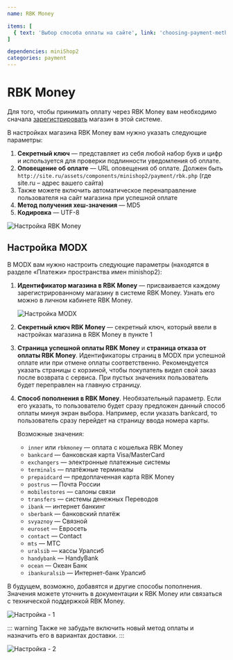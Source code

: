 ```yaml
---
name: RBK Money

items: [
  { text: 'Выбор способа оплаты на сайте', link: 'choosing-payment-method' },
]

dependencies: miniShop2
categories: payment
---
```


# RBK Money

Для того, чтобы принимать оплату через RBK Money вам необходимо сначала [зарегистрировать](https://rbkmoney.ru/Common/Registereshop.aspx) магазин в этой системе.

В настройках магазина RBK Money вам нужно указать следующие параметры:

1. **Секретный ключ** — представляет из себя любой набор букв и цифр и используется для проверки подлинности уведомления об оплате.
2. **Оповещение об оплате** — URL оповещения об оплате. Должен быть `http://site.ru/assets/components/minishop2/payment/rbk.php` (где site.ru – адрес вашего сайта)
3. Также можете включить автоматическое перенаправление пользователя на сайт магазина при успешной оплате
4. **Метод получения хеш-значения** — MD5
5. **Кодировка** — UTF-8

![Настройка RBK Money](https://file.modx.pro/files/e/8/c/e8cd3091c5cd35e04e0c1813dd9d4e37.jpg)

## Настройка MODX

В MODX вам нужно настроить следующие параметры (находятся в разделе «Платежи» пространства имен minishop2):

1. **Идентификатор магазина в RBK Money** — присваивается каждому зарегистрированному магазину в системе RBK Money. Узнать его можно в личном кабинете RBK Money.

    ![Настройка MODX](https://file.modx.pro/files/e/4/0/e40158b524118483788b6dfd8050488f.jpg)

2. **Секретный ключ RBK Money** — секретный ключ, который ввели в настройках магазина в RBK Money в пункте 1
3. **Страница успешной оплаты RBK Money** и **страница отказа от оплаты RBK Money**. Идентификаторы страниц в MODX при успешной оплате или при отмене оплаты соответственно. Рекомендуется указать страницы с корзиной, чтобы покупатель видел свой заказ после возврата с сервиса. При пустых значениях пользователь будет переправлен на главную страницу.
4. **Способ пополнения в RBK Money**. Необязательный параметр. Если его указать, то пользователю будет сразу предложен данный способ оплаты минуя экран выбора. Например, если указать bankcard, то пользователь сразу перейдет на страницу ввода номера карты.

    Возможные значения:

    - `inner` или `rbkmoney` — оплата с кошелька RBK Money
    - `bankcard` — банковская карта Visa/MasterCard
    - `exchangers` — электронные платежные системы
    - `terminals` — платёжные терминалы
    - `prepaidcard` — предоплаченная карта RBK Money
    - `postrus` — Почта России
    - `mobilestores` — салоны связи
    - `transfers` — системы денежных Переводов
    - `ibank` — интернет банкинг
    - `sberbank` — банковский платёж
    - `svyaznoy` — Связной
    - `euroset` — Евросеть
    - `contact` — Contact
    - `mts` — МТС
    - `uralsib` — кассы Уралсиб
    - `handybank` — HandyBank
    - `ocean` — Океан Банк
    - `ibankuralsib` — Интернет-банк Уралсиб

В будущем, возможно, добавятся и другие способы пополнения. Значения можете уточнить в документации к RBK Money или связаться с технической поддержкой RBK Money.

![Настройка - 1](https://file.modx.pro/files/4/f/9/4f9a7dd0f3c8dd5abdeab0052a1fdd16.jpg)

::: warning
Также не забудьте включить новый метод оплаты и назначить его в вариантах доставки.
:::

![Настройка - 2](https://file.modx.pro/files/e/1/7/e17abbacd95e883167c9ca98dd25de35.jpg)
